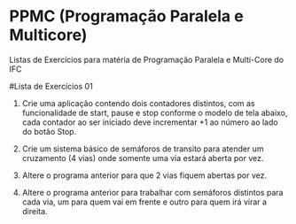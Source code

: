# PPMC (Programação Paralela e Multicore)
Listas de Exercícios para matéria de Programação Paralela e Multi-Core do IFC

#Lista de Exercícios 01

1.	Crie uma aplicação contendo dois contadores distintos, com as funcionalidade de start, pause e stop conforme o modelo de tela abaixo, cada contador ao ser iniciado deve incrementar +1 ao número ao lado do botão Stop.

2.	Crie um sistema básico de semáforos de transito para atender um cruzamento (4 vias) onde somente uma via estará aberta por vez.

3.	Altere o programa anterior para que 2 vias fiquem abertas por vez.

4.	Altere o programa anterior para trabalhar com semáforos distintos para cada via, um para quem vai em frente e outro para quem irá virar a direita.

